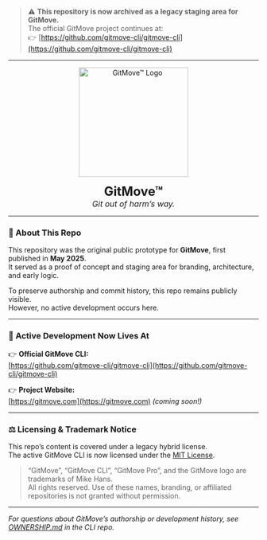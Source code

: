 > ⚠️ **This repository is now archived as a legacy staging area for GitMove.**  
> The official GitMove project continues at:  
> 👉 [https://github.com/gitmove-cli/gitmove-cli](https://github.com/gitmove-cli/gitmove-cli)

---

<p align="center">
  <img src="./GitMove_TM_White_Back.png" alt="GitMove™ Logo" width="220"/>
</p>

<p align="center">
  <strong style="font-size:180%">GitMove™</strong><br>
  <span style="font-size:115%; font-style:italic;">Git out of harm’s way.</span>
</p>

---

### 📜 About This Repo

This repository was the original public prototype for **GitMove**, first published in **May 2025**.  
It served as a proof of concept and staging area for branding, architecture, and early logic.

To preserve authorship and commit history, this repo remains publicly visible.  
However, no active development occurs here.

---

### 🚀 Active Development Now Lives At

👉 **Official GitMove CLI:**  
[https://github.com/gitmove-cli/gitmove-cli](https://github.com/gitmove-cli/gitmove-cli)

👉 **Project Website:**  
[https://gitmove.com](https://gitmove.com) *(coming soon!)*

---

### ⚖️ Licensing & Trademark Notice

This repo’s content is covered under a legacy hybrid license.  
The active GitMove CLI is now licensed under the [MIT License](https://github.com/gitmove-cli/gitmove-cli/blob/main/LICENSE.md).

> “GitMove”, “GitMove CLI”, “GitMove Pro”, and the GitMove logo are trademarks of Mike Hans.  
> All rights reserved. Use of these names, branding, or affiliated repositories is not granted without permission.

---

*For questions about GitMove’s authorship or development history, see [OWNERSHIP.md](https://github.com/gitmove-cli/gitmove-cli/blob/main/OWNERSHIP.md) in the CLI repo.*
